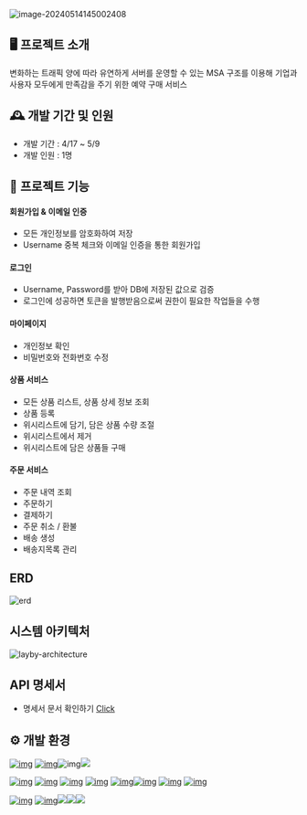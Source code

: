 ![image-20240514145002408](./../blog_img/README/image-20240514145002408.png)

## 🖥️ 프로젝트 소개 

변화하는 트래픽 양에 따라 유연하게 서버를 운영할 수 있는 MSA 구조를 이용해 기업과 사용자 모두에게 만족감을 주기 위한  예약 구매 서비스

## 🕰️ 개발 기간 및 인원 

- 개발 기간 : 4/17 ~ 5/9
- 개발 인원 : 1명

## 📌 프로젝트 기능

#### 회원가입 & 이메일 인증

- 모든 개인정보를 암호화하여 저장
- Username 중복 체크와 이메일 인증을 통한 회원가입

#### 로그인

- Username, Password를 받아 DB에 저장된 값으로 검증
- 로그인에 성공하면 토큰을 발행받음으로써 권한이 필요한 작업들을 수행

#### 마이페이지

- 개인정보 확인
- 비밀번호와 전화번호 수정

#### 상품 서비스

- 모든 상품 리스트, 상품 상세 정보 조회
- 상품 등록
- 위시리스트에 담기, 담은 상품 수량 조절
- 위시리스트에서 제거
- 위시리스트에 담은 상품들 구매

#### 주문 서비스

- 주문 내역 조회
- 주문하기
- 결제하기
- 주문 취소 / 환불
- 배송 생성
- 배송지목록 관리

## ERD

![erd](./../blog_img/README/erd.png)

## 시스템 아키텍처

![layby-architecture](./../blog_img/README/layby-architecture.png)

## API 명세서

- 명세서 문서 확인하기 [Click](https://abiding-maple-302.notion.site/API-8f47025d489f4672bbed25ab7021f49f?pvs=4)

## ⚙️ 개발 환경

[![img](https://camo.githubusercontent.com/3803468498d4b21719aced19028e21a6da499a5612de47661042d22997d8e8af/68747470733a2f2f696d672e736869656c64732e696f2f62616467652f6a6176612d3030373339363f7374796c653d666f722d7468652d6261646765266c6f676f3d6a617661266c6f676f436f6c6f723d7768697465)](https://camo.githubusercontent.com/3803468498d4b21719aced19028e21a6da499a5612de47661042d22997d8e8af/68747470733a2f2f696d672e736869656c64732e696f2f62616467652f6a6176612d3030373339363f7374796c653d666f722d7468652d6261646765266c6f676f3d6a617661266c6f676f436f6c6f723d7768697465) [![img](https://camo.githubusercontent.com/d208dca36239d678e4f1539bc935cd1663a95ff87dabcfa24b8654dfd5d57900/68747470733a2f2f696d672e736869656c64732e696f2f62616467652f537072696e67426f6f742d3644423333463f7374796c653d666f722d7468652d6261646765266c6f676f3d737072696e67626f6f74266c6f676f436f6c6f723d7768697465)](https://camo.githubusercontent.com/d208dca36239d678e4f1539bc935cd1663a95ff87dabcfa24b8654dfd5d57900/68747470733a2f2f696d672e736869656c64732e696f2f62616467652f537072696e67426f6f742d3644423333463f7374796c653d666f722d7468652d6261646765266c6f676f3d737072696e67626f6f74266c6f676f436f6c6f723d7768697465)![img](https://camo.githubusercontent.com/9367bef94430f73c20827a1c9dc20694bde67ea12f172cfcc5696bd2a097d8b8/68747470733a2f2f696d672e736869656c64732e696f2f62616467652f4a534f4e576562546f6b656e2d3030303030303f7374796c653d666f722d7468652d6261646765266c6f676f3d4a534f4e576562546f6b656e73266c6f676f436f6c6f723d7768697465)<img src="https://img.shields.io/badge/apachekafka-231F20?style=for-the-badge&logo=apachekafka&logoColor=white"/>

[![img](https://camo.githubusercontent.com/46cb7c4fea294e4191a9493a02ceee24f5781339c94116a601818a160ebf5a74/68747470733a2f2f696d672e736869656c64732e696f2f62616467652f4d7953514c2d3434373941313f7374796c653d666f722d7468652d6261646765266c6f676f3d4d7953514c266c6f676f436f6c6f723d7768697465)](https://camo.githubusercontent.com/46cb7c4fea294e4191a9493a02ceee24f5781339c94116a601818a160ebf5a74/68747470733a2f2f696d672e736869656c64732e696f2f62616467652f4d7953514c2d3434373941313f7374796c653d666f722d7468652d6261646765266c6f676f3d4d7953514c266c6f676f436f6c6f723d7768697465) [![img](https://camo.githubusercontent.com/bc09501750678542b1eff928bf5294d8f00f21f8d415f78ccc816c8407eef10b/68747470733a2f2f696d672e736869656c64732e696f2f62616467652f52656469732d4443333832443f7374796c653d666f722d7468652d6261646765266c6f676f3d5265646973266c6f676f436f6c6f723d7768697465)](https://camo.githubusercontent.com/bc09501750678542b1eff928bf5294d8f00f21f8d415f78ccc816c8407eef10b/68747470733a2f2f696d672e736869656c64732e696f2f62616467652f52656469732d4443333832443f7374796c653d666f722d7468652d6261646765266c6f676f3d5265646973266c6f676f436f6c6f723d7768697465) [![img](https://camo.githubusercontent.com/7e170bd97a366760bff04c3cd8bf2df5de8706591af96c48c9c658887a993024/68747470733a2f2f696d672e736869656c64732e696f2f62616467652f477261646c652d3032333033413f7374796c653d666f722d7468652d6261646765266c6f676f3d477261646c65266c6f676f436f6c6f723d7768697465)](https://camo.githubusercontent.com/7e170bd97a366760bff04c3cd8bf2df5de8706591af96c48c9c658887a993024/68747470733a2f2f696d672e736869656c64732e696f2f62616467652f477261646c652d3032333033413f7374796c653d666f722d7468652d6261646765266c6f676f3d477261646c65266c6f676f436f6c6f723d7768697465) [![img](https://camo.githubusercontent.com/00058b67be0ebb695132b72d55e5b5c92d081e78ea2eff8c80eaf940e0bcd673/68747470733a2f2f696d672e736869656c64732e696f2f62616467652f4c494e55582d4643433632343f7374796c653d666f722d7468652d6261646765266c6f676f3d6c696e7578266c6f676f436f6c6f723d626c61636b)](https://camo.githubusercontent.com/00058b67be0ebb695132b72d55e5b5c92d081e78ea2eff8c80eaf940e0bcd673/68747470733a2f2f696d672e736869656c64732e696f2f62616467652f4c494e55582d4643433632343f7374796c653d666f722d7468652d6261646765266c6f676f3d6c696e7578266c6f676f436f6c6f723d626c61636b) [![img](https://camo.githubusercontent.com/6f63dc0aefec53cae6373b9ac36fc58b6b0577a1edbbc9fb7091c17631cdf7bd/68747470733a2f2f696d672e736869656c64732e696f2f62616467652f5562756e74752d4539353432303f7374796c653d666f722d7468652d6261646765266c6f676f3d5562756e7475266c6f676f436f6c6f723d7768697465)](https://camo.githubusercontent.com/6f63dc0aefec53cae6373b9ac36fc58b6b0577a1edbbc9fb7091c17631cdf7bd/68747470733a2f2f696d672e736869656c64732e696f2f62616467652f5562756e74752d4539353432303f7374796c653d666f722d7468652d6261646765266c6f676f3d5562756e7475266c6f676f436f6c6f723d7768697465)[![img](https://camo.githubusercontent.com/cab240f85acd73c8eca7b1f3b8bb06ef0c4357e99f29b0c71f7d6e621909b32c/68747470733a2f2f696d672e736869656c64732e696f2f62616467652f446f636b65722d3234393645443f7374796c653d666f722d7468652d6261646765266c6f676f3d646f636b6572266c6f676f436f6c6f723d7768697465)](https://camo.githubusercontent.com/cab240f85acd73c8eca7b1f3b8bb06ef0c4357e99f29b0c71f7d6e621909b32c/68747470733a2f2f696d672e736869656c64732e696f2f62616467652f446f636b65722d3234393645443f7374796c653d666f722d7468652d6261646765266c6f676f3d646f636b6572266c6f676f436f6c6f723d7768697465) [![img](https://camo.githubusercontent.com/ccbdc29329afff39a4b077da431827477c1c0b3b8546e2ec570e8acd88bcc0fb/68747470733a2f2f696d672e736869656c64732e696f2f62616467652f6769742d4630353033323f7374796c653d666f722d7468652d6261646765266c6f676f3d676974266c6f676f436f6c6f723d7768697465)](https://camo.githubusercontent.com/ccbdc29329afff39a4b077da431827477c1c0b3b8546e2ec570e8acd88bcc0fb/68747470733a2f2f696d672e736869656c64732e696f2f62616467652f6769742d4630353033323f7374796c653d666f722d7468652d6261646765266c6f676f3d676974266c6f676f436f6c6f723d7768697465) [![img](https://camo.githubusercontent.com/837b039bfeae926bbadf45553bf4522b279c9ccf60eba3fffa014cc84f37112e/68747470733a2f2f696d672e736869656c64732e696f2f62616467652f6769746875622d3138313731373f7374796c653d666f722d7468652d6261646765266c6f676f3d676974687562266c6f676f436f6c6f723d7768697465)](https://camo.githubusercontent.com/837b039bfeae926bbadf45553bf4522b279c9ccf60eba3fffa014cc84f37112e/68747470733a2f2f696d672e736869656c64732e696f2f62616467652f6769746875622d3138313731373f7374796c653d666f722d7468652d6261646765266c6f676f3d676974687562266c6f676f436f6c6f723d7768697465)

[![img](https://camo.githubusercontent.com/70a0233716304eff233fc5e8b88a8ce8cea220b5f0f387f75a90d9146b7a7242/68747470733a2f2f696d672e736869656c64732e696f2f62616467652f496e74656c6c694a494445412d3030303030303f7374796c653d666f722d7468652d6261646765266c6f676f3d496e74656c6c694a49444541266c6f676f436f6c6f723d7768697465)](https://camo.githubusercontent.com/70a0233716304eff233fc5e8b88a8ce8cea220b5f0f387f75a90d9146b7a7242/68747470733a2f2f696d672e736869656c64732e696f2f62616467652f496e74656c6c694a494445412d3030303030303f7374796c653d666f722d7468652d6261646765266c6f676f3d496e74656c6c694a49444541266c6f676f436f6c6f723d7768697465) [![img](https://camo.githubusercontent.com/e0aa4b3bb9af7d3610dd65656751f3940ef645e1e3e5ff727abecec2accfb31b/68747470733a2f2f696d672e736869656c64732e696f2f62616467652f506f73746d616e2d4646364333373f7374796c653d666f722d7468652d6261646765266c6f676f3d506f73746d616e266c6f676f436f6c6f723d7768697465)](https://camo.githubusercontent.com/e0aa4b3bb9af7d3610dd65656751f3940ef645e1e3e5ff727abecec2accfb31b/68747470733a2f2f696d672e736869656c64732e696f2f62616467652f506f73746d616e2d4646364333373f7374796c653d666f722d7468652d6261646765266c6f676f3d506f73746d616e266c6f676f436f6c6f723d7768697465)<img src="https://img.shields.io/badge/k6-7D64FF?style=for-the-badge&logo=k6&logoColor=black"/><img src="https://img.shields.io/badge/grafana-F46800?style=for-the-badge&logo=grafana&logoColor=black"/><img src="https://img.shields.io/badge/influxdb-22ADF6?style=for-the-badge&logo=influxdb&logoColor=black"/>

